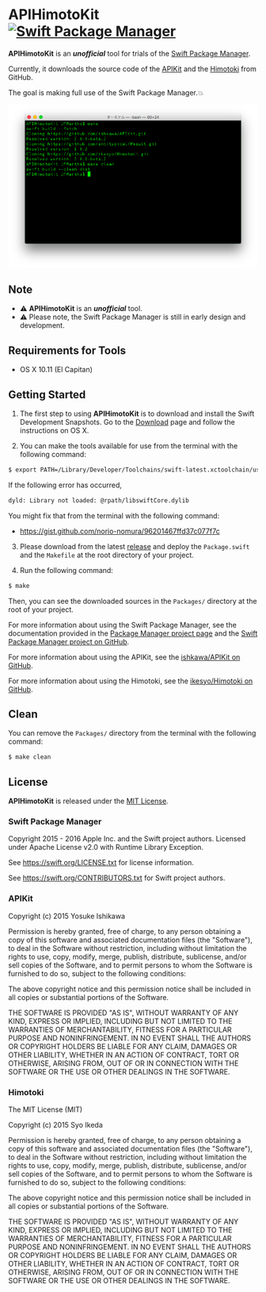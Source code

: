 # APIHimotoKit [![Swift Package Manager](https://img.shields.io/badge/Swift%20Package%20Manager-compatible-brightgreen.svg)](https://github.com/apple/swift-package-manager)

__APIHimotoKit__ is an ___unofficial___ tool for trials of the [Swift Package Manager](https://github.com/apple/swift-package-manager/blob/master/README.md).

Currently, it downloads the source code of the [APIKit](https://github.com/ishkawa/APIKit) and the [Himotoki](https://github.com/ikesyo/Himotoki) from GitHub.

The goal is making full use of the Swift Package Manager.💥

<img src="./Documentation/Images/screenshot.png">

## Note

- ⚠️ __APIHimotoKit__ is an ___unofficial___ tool. 
- ⚠️ Please note, the Swift Package Manager is still in early design and development.

## Requirements for Tools

- OS X 10.11 (El Capitan)

## Getting Started

1. The first step to using __APIHimotoKit__ is to download and install the Swift Development Snapshots. Go to the [Download](https://swift.org/download/#snapshots) page and follow the instructions on OS X.

2. You can make the tools available for use from the terminal with the following command:
  
  ```bash
  $ export PATH=/Library/Developer/Toolchains/swift-latest.xctoolchain/usr/bin:"${PATH}"
  ```
  If the following error has occurred,

  ```bash
  dyld: Library not loaded: @rpath/libswiftCore.dylib
  ```
  
  You might fix that from the terminal with the following command:
  
  - https://gist.github.com/norio-nomura/96201467ffd37c077f7c
  
3. Please download from the latest [release](https://github.com/JPMartha/APIHimotoKit/releases) and deploy the `Package.swift` and the `Makefile` at the root directory of your project. 

4. Run the following command:

  ```bash
  $ make
  ```
  
  Then, you can see the downloaded sources in the `Packages/` directory at the root of your project.
    
  For more information about using the Swift Package Manager, see the documentation provided in the [Package Manager project page](https://swift.org/package-manager/) and the [Swift Package Manager project on GitHub](https://github.com/apple/swift-package-manager).
  
  For more information about using the APIKit, see the [ishkawa/APIKit on GitHub](https://github.com/ishkawa/APIKit).
  
  For more information about using the Himotoki, see the [ikesyo/Himotoki on GitHub](https://github.com/ikesyo/Himotoki).
  
## Clean

  You can remove the `Packages/` directory from the terminal with the following command:
  
  ```bash
  $ make clean
  ```

## License

__APIHimotoKit__ is released under the [MIT License](LICENSE.md).

### Swift Package Manager

Copyright 2015 - 2016 Apple Inc. and the Swift project authors. Licensed under Apache License v2.0 with Runtime Library Exception.

See https://swift.org/LICENSE.txt for license information.

See https://swift.org/CONTRIBUTORS.txt for Swift project authors.

### APIKit

Copyright (c) 2015 Yosuke Ishikawa

Permission is hereby granted, free of charge, to any person obtaining a copy of this software and associated documentation files (the "Software"), to deal in the Software without restriction, including without limitation the rights to use, copy, modify, merge, publish, distribute, sublicense, and/or sell copies of the Software, and to permit persons to whom the Software is furnished to do so, subject to the following conditions:

The above copyright notice and this permission notice shall be included in all copies or substantial portions of the Software.

THE SOFTWARE IS PROVIDED "AS IS", WITHOUT WARRANTY OF ANY KIND, EXPRESS OR IMPLIED, INCLUDING BUT NOT LIMITED TO THE WARRANTIES OF MERCHANTABILITY, FITNESS FOR A PARTICULAR PURPOSE AND NONINFRINGEMENT. IN NO EVENT SHALL THE AUTHORS OR COPYRIGHT HOLDERS BE LIABLE FOR ANY CLAIM, DAMAGES OR OTHER LIABILITY, WHETHER IN AN ACTION OF CONTRACT, TORT OR OTHERWISE, ARISING FROM, OUT OF OR IN CONNECTION WITH THE SOFTWARE OR THE USE OR OTHER DEALINGS IN THE SOFTWARE.

### Himotoki

The MIT License (MIT)

Copyright (c) 2015 Syo Ikeda

Permission is hereby granted, free of charge, to any person obtaining a copy of this software and associated documentation files (the "Software"), to deal in the Software without restriction, including without limitation the rights to use, copy, modify, merge, publish, distribute, sublicense, and/or sell copies of the Software, and to permit persons to whom the Software is furnished to do so, subject to the following conditions:

The above copyright notice and this permission notice shall be included in all copies or substantial portions of the Software.

THE SOFTWARE IS PROVIDED "AS IS", WITHOUT WARRANTY OF ANY KIND, EXPRESS OR IMPLIED, INCLUDING BUT NOT LIMITED TO THE WARRANTIES OF MERCHANTABILITY, FITNESS FOR A PARTICULAR PURPOSE AND NONINFRINGEMENT. IN NO EVENT SHALL THE AUTHORS OR COPYRIGHT HOLDERS BE LIABLE FOR ANY CLAIM, DAMAGES OR OTHER LIABILITY, WHETHER IN AN ACTION OF CONTRACT, TORT OR OTHERWISE, ARISING FROM, OUT OF OR IN CONNECTION WITH THE SOFTWARE OR THE USE OR OTHER DEALINGS IN THE SOFTWARE.

